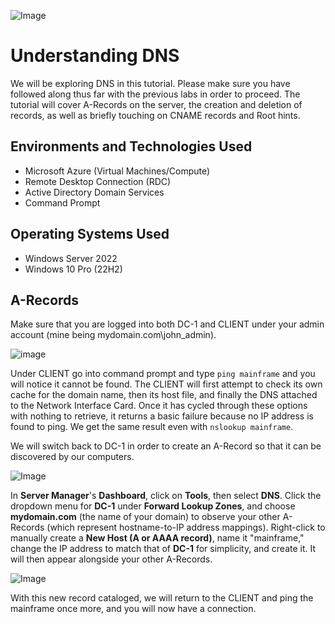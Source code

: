 ![Image](https://w5t2f7e6.stackpathcdn.com/wp-content/uploads/2022/01/blog_img_dnsfiltering_cover-1024x427.jpg)

# Understanding DNS
We will be exploring DNS in this tutorial. Please make sure you have followed along thus far with the previous labs in order to proceed. The tutorial will cover A-Records on the server, the creation and deletion of records, as well as briefly touching on CNAME records and Root hints.

## Environments and Technologies Used

- Microsoft Azure (Virtual Machines/Compute)
- Remote Desktop Connection (RDC)
- Active Directory Domain Services
- Command Prompt

## Operating Systems Used 

- Windows Server 2022
- Windows 10 Pro (22H2)

## A-Records

Make sure that you are logged into both DC-1 and CLIENT under your admin account (mine being mydomain.com\john_admin).

![image](https://i.imgur.com/Q6PPZL7.png)

Under CLIENT go into command prompt and type `ping mainframe` and you will notice it cannot be found. The CLIENT will first attempt to check its own cache for the domain name, then its host file, and finally the DNS attached to the Network Interface Card. Once it has cycled through these options with nothing to retrieve, it returns a basic failure because no IP address is found to ping. We get the same result even with `nslookup mainframe`.

We will switch back to DC-1 in order to create an A-Record so that it can be discovered by our computers.

![Image](https://i.imgur.com/gZUr7dq.png)

In **Server Manager**'s **Dashboard**, click on **Tools**, then select **DNS**. Click the dropdown menu for **DC-1** under **Forward Lookup Zones**, and choose **mydomain.com** (the name of your domain) to observe your other A-Records (which represent hostname-to-IP address mappings). Right-click to manually create a **New Host (A or AAAA record)**, name it "mainframe," change the IP address to match that of **DC-1** for simplicity, and create it. It will then appear alongside your other A-Records.

![Image](https://i.imgur.com/rXd2qaH.png)

With this new record cataloged, we will return to the CLIENT and ping the mainframe once more, and you will now have a connection.
